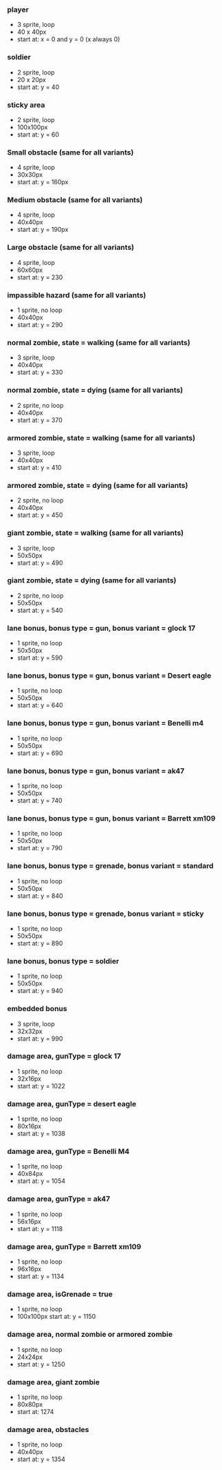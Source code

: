 ### player
- 3 sprite, loop
- 40 x 40px
- start at: x = 0 and y = 0 (x always 0)

### soldier
- 2 sprite, loop
- 20 x 20px
- start at: y = 40

### sticky area
- 2 sprite, loop
- 100x100px
- start at: y = 60

### Small obstacle (same for all variants)
- 4 sprite, loop
- 30x30px
- start at: y = 160px

### Medium obstacle (same for all variants)
- 4 sprite, loop
- 40x40px
- start at: y = 190px

### Large obstacle (same for all variants)
- 4 sprite, loop
- 60x60px
- start at: y = 230

### impassible hazard (same for all variants)
- 1 sprite, no loop
- 40x40px
- start at: y = 290

### normal zombie, state = walking (same for all variants)
- 3 sprite, loop
- 40x40px
- start at: y = 330

### normal zombie, state = dying (same for all variants)
- 2 sprite, no loop
- 40x40px
- start at: y = 370

### armored zombie, state = walking (same for all variants)
- 3 sprite, loop
- 40x40px
- start at: y = 410

### armored zombie, state = dying (same for all variants)
- 2 sprite, no loop
- 40x40px
- start at: y = 450

### giant zombie, state = walking (same for all variants)
- 3 sprite, loop
- 50x50px
- start at: y = 490

### giant zombie, state = dying (same for all variants)
- 2 sprite, no loop
- 50x50px
- start at: y = 540

### lane bonus, bonus type = gun, bonus variant = glock 17
- 1 sprite, no loop
- 50x50px
- start at: y = 590

### lane bonus, bonus type = gun, bonus variant = Desert eagle
- 1 sprite, no loop
- 50x50px
- start at: y = 640

### lane bonus, bonus type = gun, bonus variant = Benelli m4
- 1 sprite, no loop
- 50x50px
- start at: y = 690

### lane bonus, bonus type = gun, bonus variant = ak47
- 1 sprite, no loop
- 50x50px
- start at: y = 740

### lane bonus, bonus type = gun, bonus variant = Barrett xm109
- 1 sprite, no loop
- 50x50px
- start at: y = 790

### lane bonus, bonus type = grenade, bonus variant = standard
- 1 sprite, no loop
- 50x50px
- start at: y = 840

### lane bonus, bonus type = grenade, bonus variant = sticky
- 1 sprite, no loop
- 50x50px
- start at: y = 890

### lane bonus, bonus type = soldier
- 1 sprite, no loop
- 50x50px
- start at: y = 940

### embedded bonus
- 3 sprite, loop
- 32x32px
- start at: y = 990

### damage area, gunType = glock 17
- 1 sprite, no loop
- 32x16px
- start at: y = 1022

### damage area, gunType = desert eagle
- 1 sprite, no loop
- 80x16px
- start at: y = 1038

### damage area, gunType = Benelli M4
- 1 sprite, no loop
- 40x84px
- start at: y = 1054

### damage area, gunType = ak47
- 1 sprite, no loop
- 56x16px
- start at: y = 1118

### damage area, gunType = Barrett xm109
- 1 sprite, no loop
- 96x16px
- start at: y = 1134

### damage area, isGrenade = true
- 1 sprite, no loop
- 100x100px
  start at: y = 1150

### damage area, normal zombie or armored zombie
- 1 sprite, no loop
- 24x24px
- start at: y = 1250

### damage area, giant zombie
- 1 sprite, no loop
- 80x80px
- start at: 1274

### damage area, obstacles
- 1 sprite, no loop
- 40x40px
- start at: y = 1354